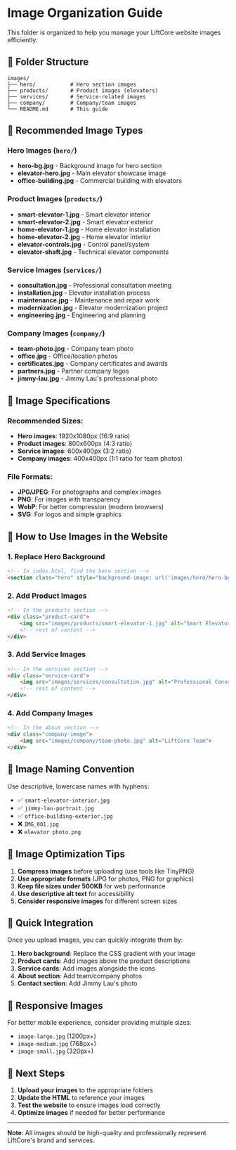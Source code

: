 # Image Organization Guide

This folder is organized to help you manage your LiftCore website images efficiently.

## 📁 Folder Structure

```
images/
├── hero/           # Hero section images
├── products/       # Product images (elevators)
├── services/       # Service-related images
├── company/        # Company/team images
└── README.md       # This guide
```

## 🎯 Recommended Image Types

### Hero Images (`hero/`)
- **hero-bg.jpg** - Background image for hero section
- **elevator-hero.jpg** - Main elevator showcase image
- **office-building.jpg** - Commercial building with elevators

### Product Images (`products/`)
- **smart-elevator-1.jpg** - Smart elevator interior
- **smart-elevator-2.jpg** - Smart elevator exterior
- **home-elevator-1.jpg** - Home elevator installation
- **home-elevator-2.jpg** - Home elevator interior
- **elevator-controls.jpg** - Control panel/system
- **elevator-shaft.jpg** - Technical elevator components

### Service Images (`services/`)
- **consultation.jpg** - Professional consultation meeting
- **installation.jpg** - Elevator installation process
- **maintenance.jpg** - Maintenance and repair work
- **modernization.jpg** - Elevator modernization project
- **engineering.jpg** - Engineering and planning

### Company Images (`company/`)
- **team-photo.jpg** - Company team photo
- **office.jpg** - Office/location photos
- **certificates.jpg** - Company certificates and awards
- **partners.jpg** - Partner company logos
- **jimmy-lau.jpg** - Jimmy Lau's professional photo

## 📏 Image Specifications

### Recommended Sizes:
- **Hero images**: 1920x1080px (16:9 ratio)
- **Product images**: 800x600px (4:3 ratio)
- **Service images**: 600x400px (3:2 ratio)
- **Company images**: 400x400px (1:1 ratio for team photos)

### File Formats:
- **JPG/JPEG**: For photographs and complex images
- **PNG**: For images with transparency
- **WebP**: For better compression (modern browsers)
- **SVG**: For logos and simple graphics

## 🚀 How to Use Images in the Website

### 1. Replace Hero Background
```html
<!-- In index.html, find the hero section -->
<section class="hero" style="background-image: url('images/hero/hero-bg.jpg');">
```

### 2. Add Product Images
```html
<!-- In the products section -->
<div class="product-card">
    <img src="images/products/smart-elevator-1.jpg" alt="Smart Elevator">
    <!-- rest of content -->
</div>
```

### 3. Add Service Images
```html
<!-- In the services section -->
<div class="service-card">
    <img src="images/services/consultation.jpg" alt="Professional Consultation">
    <!-- rest of content -->
</div>
```

### 4. Add Company Images
```html
<!-- In the about section -->
<div class="company-image">
    <img src="images/company/team-photo.jpg" alt="LiftCore Team">
</div>
```

## 📝 Image Naming Convention

Use descriptive, lowercase names with hyphens:
- ✅ `smart-elevator-interior.jpg`
- ✅ `jimmy-lau-portrait.jpg`
- ✅ `office-building-exterior.jpg`
- ❌ `IMG_001.jpg`
- ❌ `elevator photo.png`

## 🎨 Image Optimization Tips

1. **Compress images** before uploading (use tools like TinyPNG)
2. **Use appropriate formats** (JPG for photos, PNG for graphics)
3. **Keep file sizes under 500KB** for web performance
4. **Use descriptive alt text** for accessibility
5. **Consider responsive images** for different screen sizes

## 🔧 Quick Integration

Once you upload images, you can quickly integrate them by:

1. **Hero background**: Replace the CSS gradient with your image
2. **Product cards**: Add images above the product descriptions
3. **Service cards**: Add images alongside the icons
4. **About section**: Add team/company photos
5. **Contact section**: Add Jimmy Lau's photo

## 📱 Responsive Images

For better mobile experience, consider providing multiple sizes:
- `image-large.jpg` (1200px+)
- `image-medium.jpg` (768px+)
- `image-small.jpg` (320px+)

## 🎯 Next Steps

1. **Upload your images** to the appropriate folders
2. **Update the HTML** to reference your images
3. **Test the website** to ensure images load correctly
4. **Optimize images** if needed for better performance

---

**Note**: All images should be high-quality and professionally represent LiftCore's brand and services. 